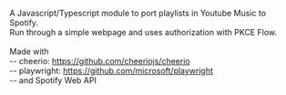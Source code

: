 A Javascript/Typescript module to port playlists in Youtube Music to Spotify.<br>
Run through a simple webpage and uses authorization with PKCE Flow.<br>
<br>
Made with<br>
-- cheerio: https://github.com/cheeriojs/cheerio<br>
-- playwright: https://github.com/microsoft/playwright<br>
-- and Spotify Web API
